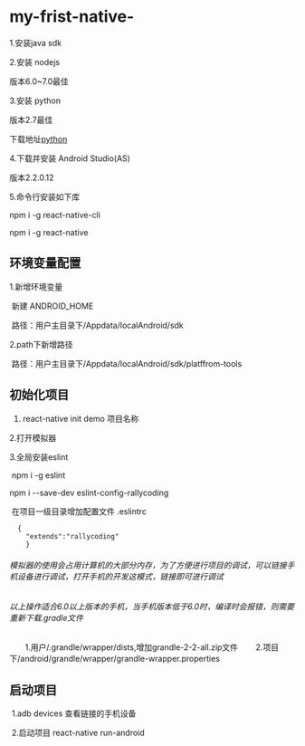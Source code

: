 # my-frist-native-
1.安装java sdk 

2.安装 nodejs 

  版本6.0~7.0最佳
  
  
3.安装 python 

  版本2.7最佳 
  
  下载地址[python](http://www.python.org/download)
  
4.下载并安装 Android Studio(AS) 

  版本2.2.0.12
  
5.命令行安装如下库 

  npm i -g react-native-cli
  
  npm i -g react-native
  
## 环境变量配置

1.新增环境变量

  新建 ANDROID_HOME
  
  路径：用户主目录下/Appdata/localAndroid/sdk
  
2.path下新增路径

  路径：用户主目录下/Appdata/localAndroid/sdk/platffrom-tools
  
## 初始化项目

1. react-native init demo 项目名称

2.打开模拟器

3.全局安装eslint

  npm i -g eslint
  
  npm i --save-dev eslint-config-rallycoding
  
  在项目一级目录增加配置文件 .eslintrc
  
  
  
      {
        "extends":"rallycoding"
        }
        
###### 模拟器的使用会占用计算机的大部分内存，为了方便进行项目的调试，可以链接手机设备进行调试，打开手机的开发这模式，链接即可进行调试

###### 以上操作适合6.0以上版本的手机，当手机版本低于6.0时，编译时会报错，则需要重新下载.gradle文件
    
    1.用户/.grandle/wrapper/dists,增加grandle-2-2-all.zip文件
    
    2.项目下/android/grandle/wrapper/grandle-wrapper.properties
    
## 启动项目

  1.adb devices 查看链接的手机设备
  
  2.启动项目 react-native run-android
  
  

    
    



